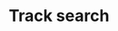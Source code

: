 ---
title: Track search
excerpt: >-
  With this endpoint search terms can be tracked that visitors have used on your
  storefront.
api:
  file: oas.json
  operationId: Search_Track
hidden: false
---